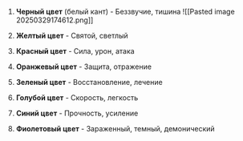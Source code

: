 1. **Черный цвет** (белый кант) - Беззвучие, тишина 
![[Pasted image 20250329174612.png]]

2. **Желтый цвет** - Святой, светлый






 
3. **Красный цвет** - Сила, урон, атака








  
4. **Оранжевый цвет** - Защита, отражение 











 
5. **Зеленый цвет** - Восстановление, лечение










 
6. **Голубой цвет** - Скорость, легкость










 
7. **Синий цвет** - Прочность, усиление










8. **Фиолетовый цвет** - Зараженный, темный, демонический